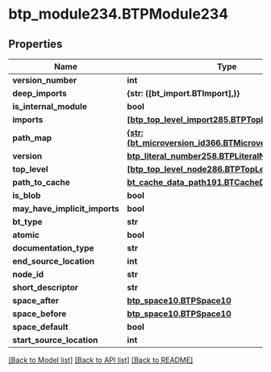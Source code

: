 # btp_module234.BTPModule234

## Properties
Name | Type | Description | Notes
------------ | ------------- | ------------- | -------------
**version_number** | **int** |  | [optional] 
**deep_imports** | **{str: ([bt_import.BTImport],)}** |  | [optional] 
**is_internal_module** | **bool** |  | [optional] 
**imports** | [**[btp_top_level_import285.BTPTopLevelImport285]**](BTPTopLevelImport285.md) |  | [optional] 
**path_map** | [**{str: (bt_microversion_id366.BTMicroversionId366,)}**](BTMicroversionId366.md) |  | [optional] 
**version** | [**btp_literal_number258.BTPLiteralNumber258**](BTPLiteralNumber258.md) |  | [optional] 
**top_level** | [**[btp_top_level_node286.BTPTopLevelNode286]**](BTPTopLevelNode286.md) |  | [optional] 
**path_to_cache** | [**bt_cache_data_path191.BTCacheDataPath191**](BTCacheDataPath191.md) |  | [optional] 
**is_blob** | **bool** |  | [optional] 
**may_have_implicit_imports** | **bool** |  | [optional] 
**bt_type** | **str** |  | [optional] 
**atomic** | **bool** |  | [optional] 
**documentation_type** | **str** |  | [optional] 
**end_source_location** | **int** |  | [optional] 
**node_id** | **str** |  | [optional] 
**short_descriptor** | **str** |  | [optional] 
**space_after** | [**btp_space10.BTPSpace10**](BTPSpace10.md) |  | [optional] 
**space_before** | [**btp_space10.BTPSpace10**](BTPSpace10.md) |  | [optional] 
**space_default** | **bool** |  | [optional] 
**start_source_location** | **int** |  | [optional] 

[[Back to Model list]](../README.md#documentation-for-models) [[Back to API list]](../README.md#documentation-for-api-endpoints) [[Back to README]](../README.md)


